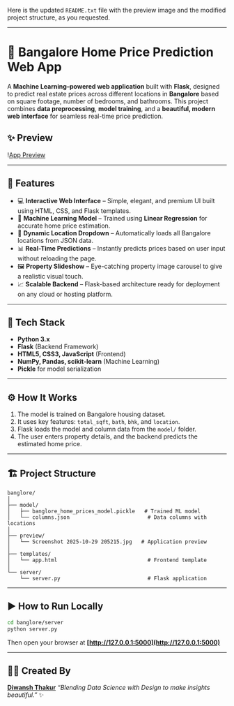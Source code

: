 Here is the updated `README.txt` file with the preview image and the modified project structure, as you requested.

-----

# 🏡 Bangalore Home Price Prediction Web App

A **Machine Learning–powered web application** built with **Flask**, designed to predict real estate prices across different locations in **Bangalore** based on square footage, number of bedrooms, and bathrooms.
This project combines **data preprocessing**, **model training**, and a **beautiful, modern web interface** for seamless real-time price prediction.

## ✨ Preview

\![App Preview](banglore/preview/Screenshot.png.jpg)

-----

## 🚀 Features

  - 💻 **Interactive Web Interface** – Simple, elegant, and premium UI built using HTML, CSS, and Flask templates.
  - 🧠 **Machine Learning Model** – Trained using **Linear Regression** for accurate home price estimation.
  - 📍 **Dynamic Location Dropdown** – Automatically loads all Bangalore locations from JSON data.
  - 📊 **Real-Time Predictions** – Instantly predicts prices based on user input without reloading the page.
  - 🖼️ **Property Slideshow** – Eye-catching property image carousel to give a realistic visual touch.
  - 📈 **Scalable Backend** – Flask-based architecture ready for deployment on any cloud or hosting platform.

-----

## 🧩 Tech Stack

  - **Python 3.x**
  - **Flask** (Backend Framework)
  - **HTML5, CSS3, JavaScript** (Frontend)
  - **NumPy, Pandas, scikit-learn** (Machine Learning)
  - **Pickle** for model serialization

-----

## ⚙️ How It Works

1.  The model is trained on Bangalore housing dataset.
2.  It uses key features: `total_sqft`, `bath`, `bhk`, and `location`.
3.  Flask loads the model and column data from the `model/` folder.
4.  The user enters property details, and the backend predicts the estimated home price.

-----

## 🏗️ Project Structure

```
banglore/
│
├── model/
│   ├── banglore_home_prices_model.pickle   # Trained ML model
│   └── columns.json                         # Data columns with locations
│
├── preview/
│   └── Screenshot 2025-10-29 205215.jpg   # Application preview
│
├── templates/
│   └── app.html                             # Frontend template
│
└── server/
    └── server.py                            # Flask application
```

-----

## ▶️ How to Run Locally

```bash
cd banglore/server
python server.py
```

Then open your browser at **[http://127.0.0.1:5000](http://127.0.0.1:5000)**

-----

## 👨‍💻 Created By

**[Diwansh Thakur](https://github.com/Diwansh-Thakur)** *“Blending Data Science with Design to make insights beautiful.”* ✨
